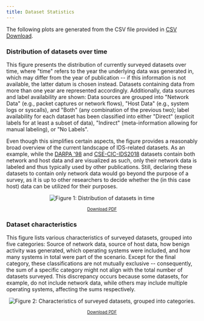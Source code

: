```yaml
---
title: Dataset Statistics
---
```


The following plots are generated from the CSV file provided in [CSV Download](/COMIDDS/content/csv_download).

### Distribution of datasets over time

This figure presents the distribution of currently surveyed datasets over time, where "time" refers to the year the underlying data was generated in, which may differ from the year of publication -- if this information is not available, the latter datum is chosen instead.
Datasets containing data from more than one year are represented accordingly.
Additionally, data sources and label availability are shown:
Data sources are grouped into "Network Data" (e.g., packet captures or network flows), "Host Data" (e.g., system logs or syscalls), and "Both" (any combination of the previous two);
label availability for each dataset has been classified into either "Direct" (explicit labels for at least a subset of data), "Indirect" (meta-information allowing for manual labeling), or "No Labels".

Even though this simplifies certain aspects, the figure provides a reasonably broad overview of the current landscape of IDS-related datasets.
As an example, while the [DARPA '98](/COMIDDS/content/datasets/darpa98) and [CSE-CIC-IDS2018](/COMIDDS/content/datasets/cse_cic_ids2018) datasets contain both network and host data and are visualized as such, only their network data is labeled and thus typically used by other publications.
Still, declaring these datasets to contain only network data would go beyond the purpose of a survey, as it is up to other researchers to decide whether the (in this case host) data can be utilized for their purposes.

<p style="text-align: center;">
    <img src="{{ "/assets/data/plots/datasets_over_years.png" | relative_url }}" alt="Figure 1: Distribution of datasets in time" />
</p>

<p style="text-align: center;font-size:0.8em;">
    <a href="{{ site.baseurl }}/assets/data/plots/datasets_over_years.pdf" download>Download PDF</a>
</p>

### Dataset characteristics

This figure lists various characteristics of surveyed datasets, grouped into five categories: Source of network data, source of host data, how benign activity was generated, which operating systems were included, and how many systems in total were part of the scenario.
Except for the final category, these classifications are not mutually exclusive -- consequently, the sum of a specific category might not align with the total number of datasets surveyed.
This discrepancy occurs because some datasets, for example, do not include network data, while others may include multiple operating systems, affecting the sums respectively.

<p style="text-align: center;">
    <img src="{{ "/assets/data/plots/datatypes_count.png" | relative_url }}" alt="Figure 2: Characteristics of surveyed datasets, grouped into categories." />
</p>

<p style="text-align: center;font-size:0.8em;">
    <a href="{{ site.baseurl }}/assets/data/plots/datatypes_count.pdf" download>Download PDF</a>
</p>
